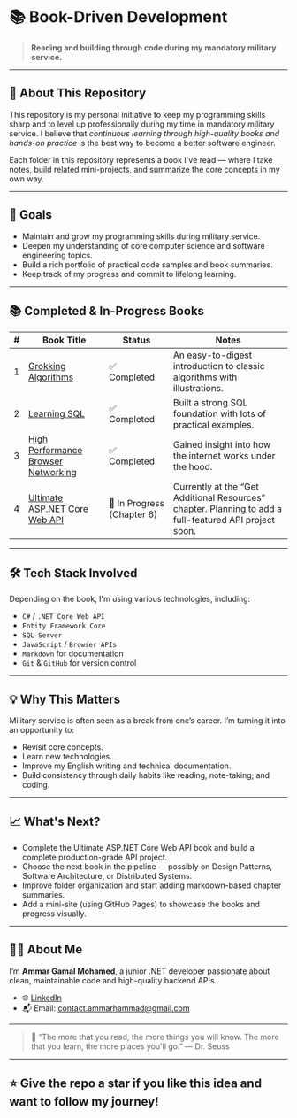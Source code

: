 # 📚 Book-Driven Development

> **Reading and building through code during my mandatory military service.**

---

## 📌 About This Repository

This repository is my personal initiative to keep my programming skills sharp and to level up professionally during my time in mandatory military service. I believe that *continuous learning through high-quality books and hands-on practice* is the best way to become a better software engineer.

Each folder in this repository represents a book I've read — where I take notes, build related mini-projects, and summarize the core concepts in my own way.

---

## 🧠 Goals

- Maintain and grow my programming skills during military service.
- Deepen my understanding of core computer science and software engineering topics.
- Build a rich portfolio of practical code samples and book summaries.
- Keep track of my progress and commit to lifelong learning.

---

## 📚 Completed & In-Progress Books

| # | Book Title | Status | Notes |
|--:|------------|--------|-------|
| 1 | [Grokking Algorithms](./Grokking-Algorithms) | ✅ Completed | An easy-to-digest introduction to classic algorithms with illustrations. |
| 2 | [Learning SQL](./Learning-SQL) | ✅ Completed | Built a strong SQL foundation with lots of practical examples. |
| 3 | [High Performance Browser Networking](./High-Performance-Browser-Networking) | ✅ Completed | Gained insight into how the internet works under the hood. |
| 4 | [Ultimate ASP.NET Core Web API](./Ultimate-ASP-NET-Core-Web-API) | 🚧 In Progress (Chapter 6) | Currently at the “Get Additional Resources” chapter. Planning to add a full-featured API project soon. |

---

## 🛠️ Tech Stack Involved

Depending on the book, I'm using various technologies, including:

- `C#` / `.NET Core Web API`
- `Entity Framework Core`
- `SQL Server`
- `JavaScript` / `Browser APIs`
- `Markdown` for documentation
- `Git` & `GitHub` for version control

---

## 💡 Why This Matters

Military service is often seen as a break from one’s career. I’m turning it into an opportunity to:

- Revisit core concepts.
- Learn new technologies.
- Improve my English writing and technical documentation.
- Build consistency through daily habits like reading, note-taking, and coding.

---

## 📈 What's Next?

- Complete the Ultimate ASP.NET Core Web API book and build a complete production-grade API project.
- Choose the next book in the pipeline — possibly on Design Patterns, Software Architecture, or Distributed Systems.
- Improve folder organization and start adding markdown-based chapter summaries.
- Add a mini-site (using GitHub Pages) to showcase the books and progress visually.

---

## 🙋‍♂️ About Me

I’m **Ammar Gamal Mohamed**, a junior .NET developer passionate about clean, maintainable code and high-quality backend APIs.

- 🌐 [LinkedIn](https://www.linkedin.com/in/ammar-hammad/)
- 📬 Email: [contact.ammarhammad@gmail.com](mailto:contact.dev.ammar@gmail.com)

---

> 📘 “The more that you read, the more things you will know. The more that you learn, the more places you'll go.” — Dr. Seuss

---

## ⭐ Give the repo a star if you like this idea and want to follow my journey!

